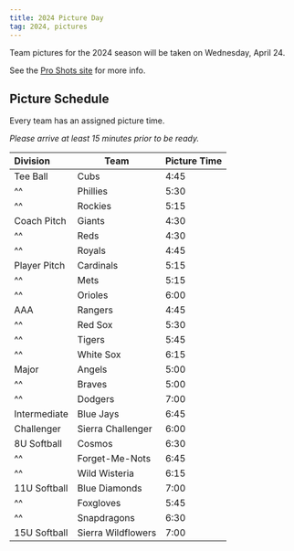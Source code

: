 ```yaml
---
title: 2024 Picture Day
tag: 2024, pictures
---
```


Team pictures for the 2024 season will be taken on Wednesday, April 24.

See the [Pro Shots site](https://proshots.com/smll-pictureday2024/) for more info.

## Picture Schedule

Every team has an assigned picture time.

_Please arrive at least 15 minutes prior to be ready._

| Division | Team | Picture Time
|:---------|------|--------------
Tee Ball 		| Cubs | 4:45
^^       		| Phillies | 5:30
^^       		| Rockies | 5:15
Coach Pitch		| Giants | 4:30
^^         		| Reds | 4:30
^^         		| Royals | 4:45
Player Pitch	| Cardinals | 5:15
^^         		| Mets | 5:15
^^         		| Orioles | 6:00
AAA 			| Rangers | 4:45
^^  			| Red Sox | 5:30
^^  			| Tigers | 5:45
^^  			| White Sox | 6:15
Major 			| Angels | 5:00
^^    			| Braves | 5:00
^^    			| Dodgers | 7:00
Intermediate 	| Blue Jays | 6:45
Challenger 		| Sierra Challenger | 6:00
8U Softball   	| Cosmos | 6:30
^^            	| Forget-Me-Nots | 6:45
^^            	| Wild Wisteria | 6:15
11U Softball   	| Blue Diamonds | 7:00
^^             	| Foxgloves | 5:45
^^             	| Snapdragons | 6:30
15U Softball 	| Sierra Wildflowers | 7:00
